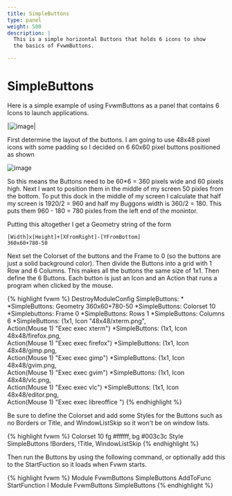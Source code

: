 ```yaml
---
title: SimpleButtons
type: panel
weight: 500
description: |
  This is a simple horizontal Buttons that holds 6 icons to show
  the basics of FvwmButtons.

---
```


# SimpleButtons

Here is a simple example of using FvwmButtons as a panel that contains
6 Icons to launch applications.

|![image](scrot.jpg)|

First determine the layout of the buttons. I am going to use 48x48 pixel
icons with some padding so I decided on 6 60x60 pixel buttons positioned
as shown

![image](layout.png)

So this means the Buttons need to be 60*6 = 360 pixels wide and 60
pixels high. Next I want to position them in the middle of my
screen 50 pixles from the bottom. To put this dock in the middle
of my screen I calculate that half my screen is 1920/2 = 960 and
half my Buggons width is 360/2 = 180. This puts them 960 - 180 =
780 pixles from the left end of the monintor.

Putting this altogether I get a Geometry string of the form

    [Width]x[Height]+[XFromRight]-[YFromBottom]
    360x60+780-50

Next set the Colorset of the buttons and the Frame to 0 (so the buttons
are just a solid background color). Then divide the Buttons into a grid
with 1 Row and 6 Columns. This makes all the buttons the same size of 1x1.
Then define the 6 Buttons. Each button is just an Icon and an Action that
runs a program when clicked by the mouse.

{% highlight fvwm %}
DestroyModuleConfig SimpleButtons: *
*SimpleButtons: Geometry 360x60+780-50
*SimpleButtons: Colorset 10
*Simplebuttons: Frame 0
*SimpleButtons: Rows 1
*SimpleButtons: Columns 6
*SimpleButtons: (1x1, Icon "48x48/xterm.png", \
              Action(Mouse 1) "Exec exec xterm")
*SimpleButtons: (1x1, Icon 48x48/firefox.png, \
              Action(Mouse 1) "Exec exec firefox")
*SimpleButtons: (1x1, Icon 48x48/gimp.png, \
              Action(Mouse 1) "Exec exec gimp")
*SimpleButtons: (1x1, Icon 48x48/gvim.png, \
              Action(Mouse 1) "Exec exec gvim")
*SimpleButtons: (1x1, Icon 48x48/vlc.png, \
              Action(Mouse 1) "Exec exec vlc")
*SimpleButtons: (1x1, Icon 48x48/editor.png, \
              Action(Mouse 1) "Exec exec libreoffice ")
{% endhighlight %}

Be sure to define the Colorset and add some Styles
for the Buttons such as no Borders or Title, and
WindowListSkip so it won't be on window lists.

{% highlight fvwm %}
Colorset 10 fg #ffffff, bg #003c3c
Style SimpleButtons !Borders, !Title, WindowListSkip
{% endhighlight %}

Then run the Buttons by using the following command, or optionally
add this to the StartFuction so it loads when Fvwm starts.

{% highlight fvwm %}
Module FvwmButtons SimpleButtons
AddToFunc StartFunction I Module FvwmButtons SimpleButtons
{% endhighlight %}


